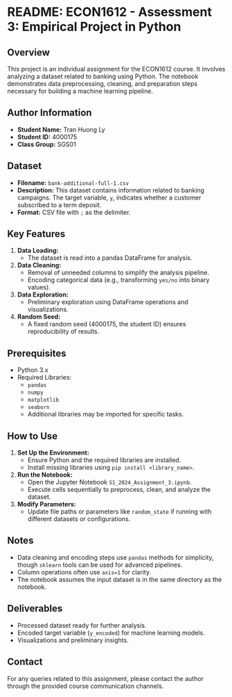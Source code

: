 # README: ECON1612 - Assessment 3: Empirical Project in Python

## Overview
This project is an individual assignment for the ECON1612 course. It involves analyzing a dataset related to banking using Python. The notebook demonstrates data preprocessing, cleaning, and preparation steps necessary for building a machine learning pipeline.

## Author Information
- **Student Name:** Tran Huong Ly
- **Student ID:** 4000175
- **Class Group:** SGS01

## Dataset
- **Filename:** `bank-additional-full-1.csv`
- **Description:** This dataset contains information related to banking campaigns. The target variable, `y`, indicates whether a customer subscribed to a term deposit.
- **Format:** CSV file with `;` as the delimiter.

## Key Features
1. **Data Loading:**
   - The dataset is read into a pandas DataFrame for analysis.
2. **Data Cleaning:**
   - Removal of unneeded columns to simplify the analysis pipeline.
   - Encoding categorical data (e.g., transforming `yes/no` into binary values).
3. **Data Exploration:**
   - Preliminary exploration using DataFrame operations and visualizations.
4. **Random Seed:**
   - A fixed random seed (4000175, the student ID) ensures reproducibility of results.

## Prerequisites
- Python 3.x
- Required Libraries:
  - `pandas`
  - `numpy`
  - `matplotlib`
  - `seaborn`
  - Additional libraries may be imported for specific tasks.

## How to Use
1. **Set Up the Environment:**
   - Ensure Python and the required libraries are installed.
   - Install missing libraries using `pip install <library_name>`.
2. **Run the Notebook:**
   - Open the Jupyter Notebook `S1_2024_Assignment_3.ipynb`.
   - Execute cells sequentially to preprocess, clean, and analyze the dataset.
3. **Modify Parameters:**
   - Update file paths or parameters like `random_state` if running with different datasets or configurations.

## Notes
- Data cleaning and encoding steps use `pandas` methods for simplicity, though `sklearn` tools can be used for advanced pipelines.
- Column operations often use `axis=1` for clarity.
- The notebook assumes the input dataset is in the same directory as the notebook.

## Deliverables
- Processed dataset ready for further analysis.
- Encoded target variable (`y_encoded`) for machine learning models.
- Visualizations and preliminary insights.

## Contact
For any queries related to this assignment, please contact the author through the provided course communication channels.

